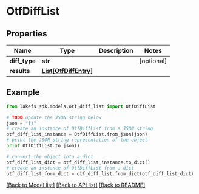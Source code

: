 # OtfDiffList


## Properties

Name | Type | Description | Notes
------------ | ------------- | ------------- | -------------
**diff_type** | **str** |  | [optional] 
**results** | [**List[OtfDiffEntry]**](OtfDiffEntry.md) |  | 

## Example

```python
from lakefs_sdk.models.otf_diff_list import OtfDiffList

# TODO update the JSON string below
json = "{}"
# create an instance of OtfDiffList from a JSON string
otf_diff_list_instance = OtfDiffList.from_json(json)
# print the JSON string representation of the object
print OtfDiffList.to_json()

# convert the object into a dict
otf_diff_list_dict = otf_diff_list_instance.to_dict()
# create an instance of OtfDiffList from a dict
otf_diff_list_form_dict = otf_diff_list.from_dict(otf_diff_list_dict)
```
[[Back to Model list]](../README.md#documentation-for-models) [[Back to API list]](../README.md#documentation-for-api-endpoints) [[Back to README]](../README.md)


